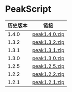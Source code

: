 
# PeakScript

历史版本|链接
-|-
1.4.0|[peak1.4.0.zip](https://jenocn.github.io/peak/peak1.4.0.zip)
1.3.2|[peak1.3.2.zip](https://jenocn.github.io/peak/peak1.3.2.zip)
1.3.1|[peak1.3.1.zip](https://jenocn.github.io/peak/peak1.3.1.zip)
1.3.0|[peak1.3.0.zip](https://jenocn.github.io/peak/peak1.3.0.zip)
1.2.5|[peak1.2.5.zip](https://jenocn.github.io/peak/peak1.2.5.zip)
1.2.2|[peak1.2.2.zip](https://jenocn.github.io/peak/peak1.2.2.zip)
1.2.1|[peak1.2.1.zip](https://jenocn.github.io/peak/peak1.2.1.zip)

